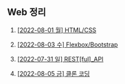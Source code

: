 ## Web 정리

1. [[2022-08-01 월] HTML/CSS](/Web/0801_HTML_CSS.md)

2. [[2022-08-03 수] Flexbox/Bootstrap](/Web/0803_Flexbox_Bootstrap.md)

3. [[2022-07-31 일] REST[ful]_API](https://github.com/kimsixsue/CS-Study/blob/master/kimsixsue/RESTful_API.md)

4. [[2022-08-05 금] 클론 코딩](/Web/clone_coding)
